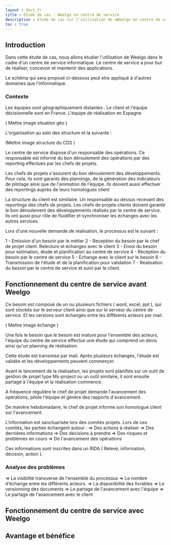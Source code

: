 ```yaml
---
layout : docs_fr
title : Etude de cas : Weelgo en centre de service
description : Etude de cas sur l'utilisation de wWeelgo en centre de service
toc : true
---
```


## Introduction

Dans cette étude de cas, nous allons étudier l'utilisation de Weelgo dans le cadre d'un centre de service informatique. 
Le centre de service a pour but de réaliser, concevoir et maintenir des applications. 

Le schéma qui sera proposé ci-dessous peut etre appliqué à d'autres domaines que l'informatique. 

### Contexte

Les équipes sont géographiquement distantes . Le client et l'équipe décisionnelle sont en France. L'équipe de réalisation en Espagne. 

( Mettre image situation géo ) 

L'organisation au sein des structure et la suivante : 

(Mettre image structure du CDS ) 

Le centre de service dispose d'un responsable des opérations. Ce responsable est informé du bon déroulement des opérations par des reporting effectués par les chefs de projets. 

Les chefs de projets s'assurent du bon déroulement des développements. Pour cela, ils sont garants des plannings, de la génération des indicateurs de pilotage ainsi que de l'animation de l'équipe. Ils doivent aussi effectuer des reportings auprès de leurs homologues client 

La structure du client est similiaire. Un responsable au dessus recevant des reportings des chefs de projets. Les chefs de projets clients doivent garantir le bon déroulement des développements réalisés par le centre de service. Ils ont aussi pour rôle de fluidifier et synchroniser les échanges avec les autres services.

Lors d'une nouvelle demande de réalisation, le processus est le suivant : 

1 - Emission d'un besoin par le métier
2 - Reception du besoin par le chef de projet client. Relecture et échanges avec le client
3 - Envoi du besoin pour estimation, étude et planification au centre de service 
4 - Récéption du besoin par le centre de service
5 - Echange avec le client sur le besoin 
6 - Transmission de l'étude et de la planification pour validation 
7 - Réalisation du besoin par le centre de service et suivi par le client. 


## Fonctionnement du centre de service avant Weelgo


Ce besoin est composé de un ou plusieurs fichiers ( word, excel, ppt ), qui sont stockés sur le serveur client ainsi que sur le serveur du centre de service. Et les versions sont échangés entre les différents acteurs par mail. 

( Mettre image échange )


Une fois le besoin que le besoin est mature pour l'ensemble des acteurs, l'équipe du centre de service effectue une étude qui comprend un devis ainsi qu'un planning de réalisation. 

Cette étude est transmise par mail. Après plusieurs échanges, l'étude est validée et les développements peuvent commençer.

Avant le lancement de la réalisation, les projets sont planifiés sur un outil de gestion de projet type Ms-project ou un outil similaire, il sont ensuite partagé à l'équipe et la réalisation commence. 

A fréquence régulière le chef de projet demande l'avancement des opérations, pilote l'équipe et génère des rapports d'avancement. 

De manière hebdomadaire, le chef de projet informe son homologue client sur l'avancement. 

L'information est sanctuarisée lors des comités projets. Lors de ces comités, les parties échangent autour : 
=> Des actions à réaliser
=> Des dernières informations 
=> Des décisions à prendre
=> Des risques et problèmes en cours 
=> De l'avancement des opérations

Ces informations sont inscrites dans un RIDA ( Relevé, information, décision, action ).


### Analyse des problèmes 

=> La visibilité transverse de l'ensemble du processus 
=> Le nombre d'échange entre les différents acteurs. 
=> La disponibilité des livrables
=> Le versionning des documents
=> Le partage de l'avancement avec l'équipe
=> Le partage de l'avancement avec le client




## Fonctionnement du centre de service avec Weelgo

## Avantage et bénéfice
